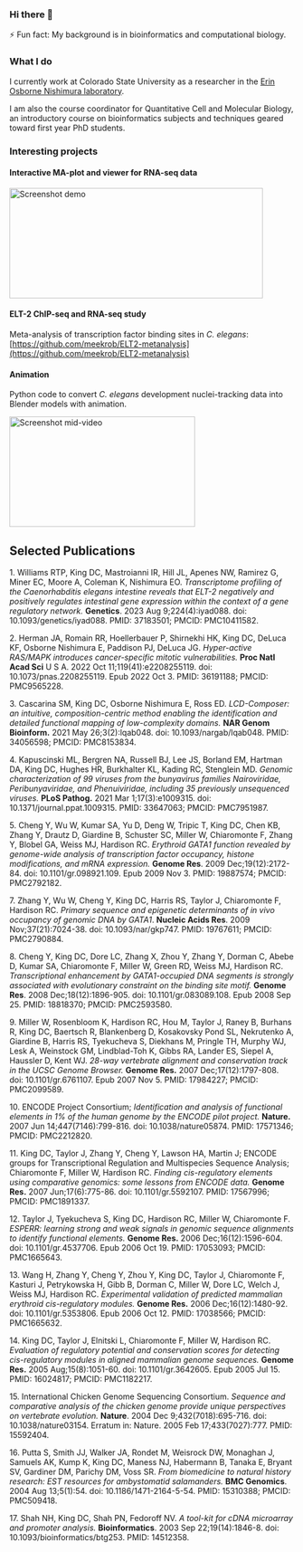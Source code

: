 ### Hi there 👋

⚡ Fun fact: My background is in bioinformatics and computational biology.  


### What I do
I currently work at Colorado State University as a researcher in the [Erin Osborne Nishimura laboratory](onishlab.colostate.edu). 

I am also the course coordinator for Quantitative Cell and Molecular Biology, an introductory course on bioinformatics subjects and techniques geared toward first year PhD students.

### Interesting projects

#### Interactive MA-plot and viewer for RNA-seq data

<a href="https://github.com/meekrob/dash-ma-plot"><img alt="Screenshot demo" src="../../../../meekrob/dash-ma-plot/blob/main/screenshots/MA-dash-10fps-50pc.gif" width=448 height=195></a>


#### ELT-2 ChIP-seq and RNA-seq study

Meta-analysis of transcription factor binding sites in *C. elegans*: [https://github.com/meekrob/ELT2-metanalysis](https://github.com/meekrob/ELT2-metanalysis)



#### Animation

Python code to convert *C. elegans* development nuclei-tracking data into Blender models with animation.

<a href="https://github.com/meekrob/c-blenderi"><img alt="Screenshot mid-video" src="../../../../meekrob/c-blenderi/blob/master/screenshots/youtube_metaballs_50pc_10s.gif" width=328 height=195></a>


## Selected Publications

<span class="mark">1. Williams RTP, King DC, Mastroianni IR, Hill JL, Apenes NW, Ramirez G, Miner EC, Moore A, Coleman K, Nishimura EO. *Transcriptome profiling of the Caenorhabditis elegans intestine reveals that ELT-2 negatively and positively regulates intestinal gene expression within the context of a gene regulatory network.* **Genetics**. 2023 Aug 9;224(4):iyad088. doi: 10.1093/genetics/iyad088. PMID: 37183501; PMCID: PMC10411582.</span>

<span class="mark">2. Herman JA, Romain RR, Hoellerbauer P, Shirnekhi
HK, King DC, DeLuca KF, Osborne Nishimura E, Paddison PJ, DeLuca JG.
*Hyper-active RAS/MAPK introduces cancer-specific mitotic
vulnerabilities.* **Proc Natl Acad Sci** U S A. 2022 Oct
11;119(41):e2208255119. doi: 10.1073/pnas.2208255119. Epub 2022 Oct 3.
PMID: 36191188; PMCID: PMC9565228.</span>

<span class="mark">3. Cascarina SM, King DC, Osborne Nishimura E, Ross
ED. *LCD-Composer: an intuitive, composition-centric method enabling the
identification and detailed functional mapping of low-complexity
domains.* **NAR Genom Bioinform.** 2021 May 26;3(2):lqab048. doi:
10.1093/nargab/lqab048. PMID: 34056598; PMCID: PMC8153834.</span>

<span class="mark">4. Kapuscinski ML, Bergren NA, Russell BJ, Lee JS,
Borland EM, Hartman DA, King DC, Hughes HR, Burkhalter KL, Kading RC,
Stenglein MD. *Genomic characterization of 99 viruses from the
bunyavirus families Nairoviridae, Peribunyaviridae, and Phenuiviridae,
including 35 previously unsequenced viruses.* **PLoS Pathog.** 2021 Mar
1;17(3):e1009315. doi: 10.1371/journal.ppat.1009315. PMID: 33647063;
PMCID: PMC7951987.</span>

<span class="mark">5. Cheng Y, Wu W, Kumar SA, Yu D, Deng W, Tripic T,
King DC, Chen KB, Zhang Y, Drautz D, Giardine B, Schuster SC, Miller W,
Chiaromonte F, Zhang Y, Blobel GA, Weiss MJ, Hardison RC. *Erythroid
GATA1 function revealed by genome-wide analysis of transcription factor
occupancy, histone modifications, and mRNA expression.* **Genome Res**.
2009 Dec;19(12):2172-84. doi: 10.1101/gr.098921.109. Epub 2009 Nov 3.
PMID: 19887574; PMCID: PMC2792182.</span>

<span class="mark">7. Zhang Y, Wu W, Cheng Y, King DC, Harris RS, Taylor
J, Chiaromonte F, Hardison RC. *Primary sequence and epigenetic
determinants of in vivo occupancy of genomic DNA by GATA1*. **Nucleic
Acids Res**. 2009 Nov;37(21):7024-38. doi: 10.1093/nar/gkp747. PMID:
19767611; PMCID: PMC2790884.</span>

<span class="mark">8. Cheng Y, King DC, Dore LC, Zhang X, Zhou Y, Zhang
Y, Dorman C, Abebe D, Kumar SA, Chiaromonte F, Miller W, Green RD, Weiss
MJ, Hardison RC. *Transcriptional enhancement by GATA1-occupied DNA
segments is strongly associated with evolutionary constraint on the
binding site motif.* **Genome Res**. 2008 Dec;18(12):1896-905. doi:
10.1101/gr.083089.108. Epub 2008 Sep 25. PMID: 18818370; PMCID:
PMC2593580.</span>

<span class="mark">9. Miller W, Rosenbloom K, Hardison RC, Hou M, Taylor
J, Raney B, Burhans R, King DC, Baertsch R, Blankenberg D, Kosakovsky
Pond SL, Nekrutenko A, Giardine B, Harris RS, Tyekucheva S, Diekhans M,
Pringle TH, Murphy WJ, Lesk A, Weinstock GM, Lindblad-Toh K, Gibbs RA,
Lander ES, Siepel A, Haussler D, Kent WJ. *28-way vertebrate alignment
and conservation track in the UCSC Genome Browser.* **Genome Res.** 2007
Dec;17(12):1797-808. doi: 10.1101/gr.6761107. Epub 2007 Nov 5. PMID:
17984227; PMCID: PMC2099589.</span>

<span class="mark">10. ENCODE Project Consortium; *Identification and
analysis of functional elements in 1% of the human genome by the ENCODE
pilot project.* **Nature.** 2007 Jun 14;447(7146):799-816. doi:
10.1038/nature05874. PMID: 17571346; PMCID: PMC2212820.</span>

<span class="mark">11. King DC, Taylor J, Zhang Y, Cheng Y, Lawson HA,
Martin J; ENCODE groups for Transcriptional Regulation and Multispecies
Sequence Analysis; Chiaromonte F, Miller W, Hardison RC. *Finding
cis-regulatory elements using comparative genomics: some lessons from
ENCODE data.* **Genome Res.** 2007 Jun;17(6):775-86. doi:
10.1101/gr.5592107. PMID: 17567996; PMCID: PMC1891337.</span>

<span class="mark">12. Taylor J, Tyekucheva S, King DC, Hardison RC,
Miller W, Chiaromonte F. *ESPERR: learning strong and weak signals in
genomic sequence alignments to identify functional elements.* **Genome
Res.** 2006 Dec;16(12):1596-604. doi: 10.1101/gr.4537706. Epub 2006 Oct
19. PMID: 17053093; PMCID: PMC1665643.</span>

<span class="mark">13. Wang H, Zhang Y, Cheng Y, Zhou Y, King DC, Taylor
J, Chiaromonte F, Kasturi J, Petrykowska H, Gibb B, Dorman C, Miller W,
Dore LC, Welch J, Weiss MJ, Hardison RC. *Experimental validation of
predicted mammalian erythroid cis-regulatory modules.* **Genome Res.**
2006 Dec;16(12):1480-92. doi: 10.1101/gr.5353806. Epub 2006 Oct 12.
PMID: 17038566; PMCID: PMC1665632.</span>

<span class="mark">14. King DC, Taylor J, Elnitski L, Chiaromonte F,
Miller W, Hardison RC. *Evaluation of regulatory potential and
conservation scores for detecting cis-regulatory modules in aligned
mammalian genome sequences.* **Genome Res.** 2005 Aug;15(8):1051-60.
doi: 10.1101/gr.3642605. Epub 2005 Jul 15. PMID: 16024817; PMCID:
PMC1182217.</span>

<span class="mark">15. International Chicken Genome Sequencing
Consortium. *Sequence and comparative analysis of the chicken genome
provide unique perspectives on vertebrate evolution.* **Nature**. 2004
Dec 9;432(7018):695-716. doi: 10.1038/nature03154. Erratum in: Nature.
2005 Feb 17;433(7027):777. PMID: 15592404.</span>

<span class="mark">16. Putta S, Smith JJ, Walker JA, Rondet M, Weisrock
DW, Monaghan J, Samuels AK, Kump K, King DC, Maness NJ, Habermann B,
Tanaka E, Bryant SV, Gardiner DM, Parichy DM, Voss SR. *From biomedicine
to natural history research: EST resources for ambystomatid
salamanders.* **BMC Genomics**. 2004 Aug 13;5(1):54. doi:
10.1186/1471-2164-5-54. PMID: 15310388; PMCID: PMC509418.</span>

<span class="mark">17. Shah NH, King DC, Shah PN, Fedoroff NV. *A tool-kit
for cDNA microarray and promoter analysis.* **Bioinformatics**. 2003 Sep
22;19(14):1846-8. doi: 10.1093/bioinformatics/btg253. PMID:
14512358.</span>

